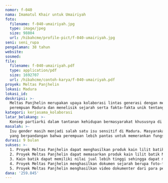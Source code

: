 ```yaml
---
nomor: f-040
nama: Imamatul Khair untuk Umairiyah
foto:
  filename: f-040-umairiyah.jpg
  type: image/jpeg
  size: 98804
  url: /hibahcme/profile-pict/f-040-umairiyah.jpg
seni: seni_rupa
pengalaman: 38 tahun
website:
sosmed:
file:
  filename: f-040-umairiyah.pdf
  type: application/pdf
  size: 1692707
  url: /hibahcme/contoh-karya/f-040-umairiyah.pdf
proyek: Meltas Panjhelin
lokasi: Madura
lokasi_id: 
deskripsi: >-
  Meltas Panjhelin merupakan upaya kolaborasi lintas generasi dengan memberdayakan pembatik
  perempuan Madura dan menelisik sejarah serta fakta-fakta unik tentang batik Madura. Meltas Panjhelin dipilih sebagai nama proyek ini karena perempuan dianggap makhluk lemah gemulai yang memiliki gerakan tangan yang indah dan lembut. Meltas Panjhelin identik dengan gerakan tangan seorang pembatik perempuan yang kreatif menghasilkan corak motif batik Madura yang khas. Sebuah nilai yang perlu diusung ke ranah publik adalah perempuan tetap bisa berinovasi, mencurahkan pendapatnya dan inisiatifnya serta memberdayakan orang lain dengan tangan-tangan kreatifnya. Meltas Panjhelin dikonsep menjadi proyek socio-preneurship di mana pendamping dan mitra bekerja sama untuk memproduksi produk kain batik dengan mempertimbangkan permintaan tren pasar dan permainan warna dan motif yang diangkat dalam setiap produk. Selanjutnya, pendamping tidak hanya memberikan kesempatan pembatik perempuan lebih peduli dengan ragam busana yang diminati di era global, tapi proyek ini akan memberikan ruang kolaborasi untuk transfer ilmu antara batik tradisional dan digital marketing. Produk yang ditawarkan dalam Meltas Panjhelin adalah Kain Batik Lilit di mana produk ini identik dengan outfit perempuan sebagai salah satu upaya mendongkrak penghargaan terhadap karya seni yang diciptakan oleh perempuan. Tak hanya melingkupi sociopreneurship saja, proyek Meltas Panjhelin juga akan menelusuri jejak-jejak sejarah perbatikan di Madura serta mendokumentasikan kearifan lokal ini secara digital. Output yang akan dihasilkan dari riset dan upaya dokumentasi sejarah serta karya ini berupa foto-foto, teks, dan video dokumenter.
kategori: kerjasama_kolaborasi
latar_belakang: >-
  Konsep partiarki dalam tantanan kehidupan bermasyarakat khususnya di Madura memberikan pandangan tersendiri tentang posisi laki-laki dan perempuan. Patriarki menghasilkan praktik dengan pranata-pranata sosial di mana laki-laki memegang peranan lebih besar baik di ranah publik atau domestik. Sedangkan perempuan ditempatkan pada posisi kedua ‘dia yang harus di dapur, mengurus anak, atau suami’. Untuk mematahkan stigma perempuan Madura, Ibu Umairiyah telah membuktikan bahwa keterlibatan beliau dalam seni batik membutuhkan kegigihan yang besar. Menjadi ibu rumah tangga justru tidak menghalangi Ibu Um untuk mengembangkan kemampuan membatik yang sudah beliau tekuni sejak lulus SD. Sepak terjang pembatik perempuan Madura tentu membutuhkan konsistensi dan kreatifitas yang tinggi. Sebagai masyarakat pada umumnya, kita mungkin hanya menikmati hasil karya tangan-tangan kreatif pembatik tanpa tahu siapa sosok di baliknya. Maka, sebuah penghargaan terhadap tokoh wanita perlu dilakukan untuk mengangkat citra perempuan bersama karyanya ke ruang publik. Dengan ini, perlu adanya usaha untuk mendokumentasikan hasil jerih payah tokoh pembatik perempuan yang telah memberikan sumbangsih dalam menjaga harta karun turun-temurun di Madura. Di samping itu, pemasaran kain batik yang cenderung masih tradisional seperti teknik retail ke pasar membuat harga batik tidakmengalami peningkatan. Upaya kolaborasi lintas generasi sepatutnya dilakukan untuk mengangkat kearifan lokal masyarakat Madura. Hal ini dapat dilakukan dengan menampilkan sosok pembatik perempuan dengan cara mengikuti perjalanan mereka dalam mengukir konsistensi dan pemberdayaan dalam lingkungan patriarki. Selain itu, kami berupaya mengadakan kolaborasi dalam bidang usaha berbasis sosial untuk mengangkat nilai jual produk batik agar tidak kalah bersaing dengan produk tekstil lainnya. Proyek ini akan dinamakan Meltas Panjhelin.
masalah: >-
  Isu gender masih menjadi salah satu isu sensitif di Madura. Masyarakat Madura masih banyak
  yang berpandangan bahwa perempuan lebih pantas untuk memerankan fungsi domistik, yaitu mengurus keluarga dan anak-anak, sedangkan laki-laki di asumsikan lebih pantas memerankan fungsi publik, yakni untuk mencari nafkah penopang keluarga. Hal ini tentu menjadikan ruang gerak perempuan terbatas. Perempuan kehilangan kesempatan untuk berekspresi di ruang publik. Padahal perempuan memiliki potensi yang besar untuk berekspresi dalam bentuk karya. Misalnya, hampir sebagian besar pengrajin batik di Madura adalah perempuan. Ibu Umairiyah adalah salah satunya. Beliau sudah 38 tahun menjadi pengrajin batik sejak usia Sekolah Dasar (SD). Namun, tidak semuanya mau dan mampu bertahan. Salah satu alasannya adalah faktor penghasilan. Banyak diantara pengrajin batik beralih menjadi TKI untuk mendapatkan pendapatan yang lebih besar dan pasti. Namun Ibu Umairiyah memilih tetap menjadi pengrajin batik untuk menjaga warisan kebudayaan yang telah turun-temurun dari nenek moyang dan memberdayakan pembatik perempuan lainnya untuk meningkatkan perekonomian masyarakat setempat. Selain itu, keterampilan yang terbatas untuk mengikuti perkembangan tren pasar, seperti memanfaatkan digital marketing dan menyesuaikan desain dengan keinginan pasar menjadi masalah tersendiri. Isu gender, penurunan jumlah pembatik, dan keterbatasan keterampilan pemasaran karya batik merupakan masalah yang perlu dituntaskan dengan sebuah inisiatif kolaborasi lintas generasi.
durasi: 9 bulan
sukses: >-
  1. Proyek Meltas Panjhelin dapat menghasilkan produk kain lilit batik Madura,
  2. Proyek Meltas Panjhelin dapat memasarkan produk kain lilit batik Madura dengan teknik digital marketing,
  3. Kain batik dapat memiliki nilai jual lebih tinggi sehingga dapat meningkatkan penghasilan pengrajin batik perempuan Madura,
  4. Proyek Meltas Panjhelin menghasilkan dokumen sejarah berupa foto-foto, teks, dan video tentang perbatikan di Madura dan mempublikasikannya secara online,
  5. Proyek Meltas Panjhelin menghasilkan video dokumenter dari para pembatik perempuan Madura khususnya perjalanan mitra.
dana: '259.845'
---
```


